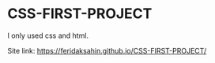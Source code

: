 # CSS-FIRST-PROJECT

I only used css and html.

Site link: https://feridaksahin.github.io/CSS-FIRST-PROJECT/
